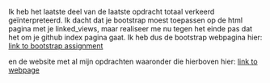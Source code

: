 Ik heb het laatste deel van de laatste opdracht totaal verkeerd geïnterpreteerd. Ik dacht dat je bootstrap moest toepassen op de html pagina met je linked_views, maar realiseer me nu tegen het einde pas dat het om je github index pagina gaat. Ik heb dus de bootstrap webpagina hier: 
[link to bootstrap assignment](https://poezedoez.github.io/Data-processing/Homework/Week%206/linked_views.html)

en de website met al mijn opdrachten waaronder die hierboven hier:
[link to webpage](https://poezedoez.github.io/Data-processing/)
